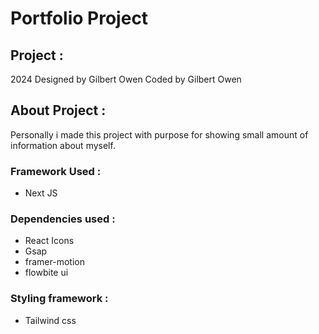 # Portfolio Project

## Project : 
2024
Designed by Gilbert Owen
Coded by Gilbert Owen

## About Project : 
Personally i made this project with purpose for showing small amount of information about myself. 

### Framework Used :
- Next JS

### Dependencies used :
- React Icons
- Gsap
- framer-motion
- flowbite ui

### Styling framework : 
- Tailwind css

